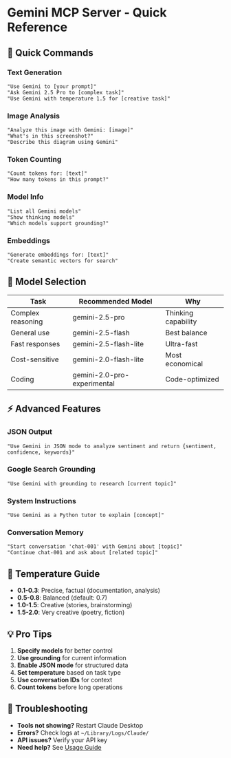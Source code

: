 # Gemini MCP Server - Quick Reference

## 🚀 Quick Commands

### Text Generation
```
"Use Gemini to [your prompt]"
"Ask Gemini 2.5 Pro to [complex task]"
"Use Gemini with temperature 1.5 for [creative task]"
```

### Image Analysis
```
"Analyze this image with Gemini: [image]"
"What's in this screenshot?"
"Describe this diagram using Gemini"
```

### Token Counting
```
"Count tokens for: [text]"
"How many tokens in this prompt?"
```

### Model Info
```
"List all Gemini models"
"Show thinking models"
"Which models support grounding?"
```

### Embeddings
```
"Generate embeddings for: [text]"
"Create semantic vectors for search"
```

## 🎯 Model Selection

| Task | Recommended Model | Why |
|------|------------------|-----|
| Complex reasoning | gemini-2.5-pro | Thinking capability |
| General use | gemini-2.5-flash | Best balance |
| Fast responses | gemini-2.5-flash-lite | Ultra-fast |
| Cost-sensitive | gemini-2.0-flash-lite | Most economical |
| Coding | gemini-2.0-pro-experimental | Code-optimized |

## ⚡ Advanced Features

### JSON Output
```
"Use Gemini in JSON mode to analyze sentiment and return {sentiment, confidence, keywords}"
```

### Google Search Grounding
```
"Use Gemini with grounding to research [current topic]"
```

### System Instructions
```
"Use Gemini as a Python tutor to explain [concept]"
```

### Conversation Memory
```
"Start conversation 'chat-001' with Gemini about [topic]"
"Continue chat-001 and ask about [related topic]"
```

## 🎨 Temperature Guide

- **0.1-0.3**: Precise, factual (documentation, analysis)
- **0.5-0.8**: Balanced (default: 0.7)
- **1.0-1.5**: Creative (stories, brainstorming)
- **1.5-2.0**: Very creative (poetry, fiction)

## 💡 Pro Tips

1. **Specify models** for better control
2. **Use grounding** for current information
3. **Enable JSON mode** for structured data
4. **Set temperature** based on task type
5. **Use conversation IDs** for context
6. **Count tokens** before long operations

## 🔧 Troubleshooting

- **Tools not showing?** Restart Claude Desktop
- **Errors?** Check logs at `~/Library/Logs/Claude/`
- **API issues?** Verify your API key
- **Need help?** See [Usage Guide](USAGE_GUIDE.md)
